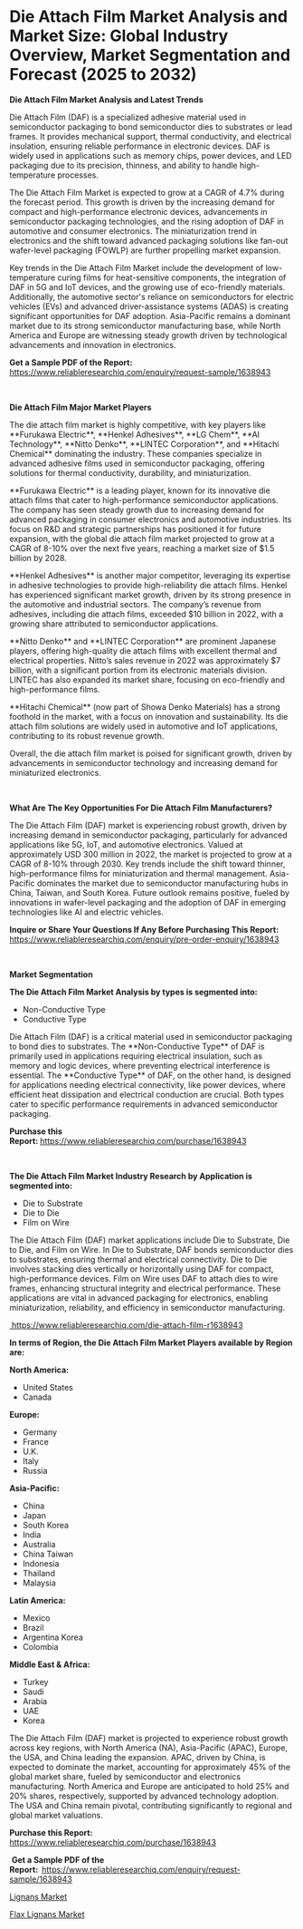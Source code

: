 <p><h1>Die Attach Film Market Analysis and Market Size: Global Industry Overview, Market Segmentation and Forecast (2025 to 2032)</h1></p><p><strong>Die Attach Film Market Analysis and Latest Trends</strong></p>
<p><p>Die Attach Film (DAF) is a specialized adhesive material used in semiconductor packaging to bond semiconductor dies to substrates or lead frames. It provides mechanical support, thermal conductivity, and electrical insulation, ensuring reliable performance in electronic devices. DAF is widely used in applications such as memory chips, power devices, and LED packaging due to its precision, thinness, and ability to handle high-temperature processes.</p><p>The Die Attach Film Market is expected to grow at a CAGR of 4.7% during the forecast period. This growth is driven by the increasing demand for compact and high-performance electronic devices, advancements in semiconductor packaging technologies, and the rising adoption of DAF in automotive and consumer electronics. The miniaturization trend in electronics and the shift toward advanced packaging solutions like fan-out wafer-level packaging (FOWLP) are further propelling market expansion.</p><p>Key trends in the Die Attach Film Market include the development of low-temperature curing films for heat-sensitive components, the integration of DAF in 5G and IoT devices, and the growing use of eco-friendly materials. Additionally, the automotive sector's reliance on semiconductors for electric vehicles (EVs) and advanced driver-assistance systems (ADAS) is creating significant opportunities for DAF adoption. Asia-Pacific remains a dominant market due to its strong semiconductor manufacturing base, while North America and Europe are witnessing steady growth driven by technological advancements and innovation in electronics.</p></p>
<p><strong>Get a Sample PDF of the Report:&nbsp;</strong> <a href="https://www.reliableresearchiq.com/enquiry/request-sample/1638943?utm_campaign=1837&utm_medium=2&utm_source=Github&utm_content=ia&utm_term=25012025&utm_id=die-attach-film">https://www.reliableresearchiq.com/enquiry/request-sample/1638943</a></p>
<p>&nbsp;</p>
<p><strong>Die Attach Film Major Market Players</strong></p>
<p><p>The die attach film market is highly competitive, with key players like **Furukawa Electric**, **Henkel Adhesives**, **LG Chem**, **AI Technology**, **Nitto Denko**, **LINTEC Corporation**, and **Hitachi Chemical** dominating the industry. These companies specialize in advanced adhesive films used in semiconductor packaging, offering solutions for thermal conductivity, durability, and miniaturization.</p><p>**Furukawa Electric** is a leading player, known for its innovative die attach films that cater to high-performance semiconductor applications. The company has seen steady growth due to increasing demand for advanced packaging in consumer electronics and automotive industries. Its focus on R&D and strategic partnerships has positioned it for future expansion, with the global die attach film market projected to grow at a CAGR of 8-10% over the next five years, reaching a market size of $1.5 billion by 2028.</p><p>**Henkel Adhesives** is another major competitor, leveraging its expertise in adhesive technologies to provide high-reliability die attach films. Henkel has experienced significant market growth, driven by its strong presence in the automotive and industrial sectors. The company’s revenue from adhesives, including die attach films, exceeded $10 billion in 2022, with a growing share attributed to semiconductor applications.</p><p>**Nitto Denko** and **LINTEC Corporation** are prominent Japanese players, offering high-quality die attach films with excellent thermal and electrical properties. Nitto’s sales revenue in 2022 was approximately $7 billion, with a significant portion from its electronic materials division. LINTEC has also expanded its market share, focusing on eco-friendly and high-performance films.</p><p>**Hitachi Chemical** (now part of Showa Denko Materials) has a strong foothold in the market, with a focus on innovation and sustainability. Its die attach film solutions are widely used in automotive and IoT applications, contributing to its robust revenue growth.</p><p>Overall, the die attach film market is poised for significant growth, driven by advancements in semiconductor technology and increasing demand for miniaturized electronics.</p></p>
<p>&nbsp;</p>
<p><strong>What Are The Key Opportunities For Die Attach Film Manufacturers?</strong></p>
<p><p>The Die Attach Film (DAF) market is experiencing robust growth, driven by increasing demand in semiconductor packaging, particularly for advanced applications like 5G, IoT, and automotive electronics. Valued at approximately USD 300 million in 2022, the market is projected to grow at a CAGR of 8-10% through 2030. Key trends include the shift toward thinner, high-performance films for miniaturization and thermal management. Asia-Pacific dominates the market due to semiconductor manufacturing hubs in China, Taiwan, and South Korea. Future outlook remains positive, fueled by innovations in wafer-level packaging and the adoption of DAF in emerging technologies like AI and electric vehicles.</p></p>
<p><strong>Inquire or Share Your Questions If Any Before Purchasing This Report:</strong> <a href="https://www.reliableresearchiq.com/enquiry/pre-order-enquiry/1638943?utm_campaign=1837&utm_medium=2&utm_source=Github&utm_content=ia&utm_term=25012025&utm_id=die-attach-film">https://www.reliableresearchiq.com/enquiry/pre-order-enquiry/1638943</a></p>
<p>&nbsp;</p>
<p><strong>Market Segmentation</strong></p>
<p><strong>The Die Attach Film Market Analysis by types is segmented into:</strong></p>
<p><ul><li>Non-Conductive Type</li><li>Conductive Type</li></ul></p>
<p><p>Die Attach Film (DAF) is a critical material used in semiconductor packaging to bond dies to substrates. The **Non-Conductive Type** of DAF is primarily used in applications requiring electrical insulation, such as memory and logic devices, where preventing electrical interference is essential. The **Conductive Type** of DAF, on the other hand, is designed for applications needing electrical connectivity, like power devices, where efficient heat dissipation and electrical conduction are crucial. Both types cater to specific performance requirements in advanced semiconductor packaging.</p></p>
<p><strong>Purchase this Report:&nbsp;</strong><a href="https://www.reliableresearchiq.com/purchase/1638943?utm_campaign=1837&utm_medium=2&utm_source=Github&utm_content=ia&utm_term=25012025&utm_id=die-attach-film">https://www.reliableresearchiq.com/purchase/1638943</a></p>
<p>&nbsp;</p>
<p><strong>The Die Attach Film Market Industry Research by Application is segmented into:</strong></p>
<p><ul><li>Die to Substrate</li><li>Die to Die</li><li>Film on Wire</li></ul></p>
<p><p>The Die Attach Film (DAF) market applications include Die to Substrate, Die to Die, and Film on Wire. In Die to Substrate, DAF bonds semiconductor dies to substrates, ensuring thermal and electrical connectivity. Die to Die involves stacking dies vertically or horizontally using DAF for compact, high-performance devices. Film on Wire uses DAF to attach dies to wire frames, enhancing structural integrity and electrical performance. These applications are vital in advanced packaging for electronics, enabling miniaturization, reliability, and efficiency in semiconductor manufacturing.</p></p>
<p><a href="https://www.reliableresearchiq.com/die-attach-film-r1638943?utm_campaign=1837&utm_medium=2&utm_source=Github&utm_content=ia&utm_term=25012025&utm_id=die-attach-film">&nbsp;https://www.reliableresearchiq.com/die-attach-film-r1638943</a></p>
<p><strong>In terms of Region, the Die Attach Film Market Players available by Region are:</strong></p>
<p>
    <p> <strong> North America: </strong>
        <ul>
            <li>United States</li>
            <li>Canada</li>
        </ul>
        </p> 
    <p> <strong> Europe: </strong>
        <ul>
            <li>Germany</li>
            <li>France</li>
            <li>U.K.</li>
            <li>Italy</li>
            <li>Russia</li>
        </ul>
        </p> 
    <p> <strong> Asia-Pacific: </strong>
        <ul>
            <li>China</li>
            <li>Japan</li>
            <li>South Korea</li>
            <li>India</li>
            <li>Australia</li>
            <li>China Taiwan</li>
            <li>Indonesia</li>
            <li>Thailand</li>
            <li>Malaysia</li>
        </ul>
        </p> 
    <p> <strong> Latin America: </strong>
        <ul>
            <li>Mexico</li>
            <li>Brazil</li>
            <li>Argentina Korea</li>
            <li>Colombia</li>
        </ul>
        </p> 
    <p> <strong> Middle East & Africa: </strong>
        <ul>
            <li>Turkey</li>
            <li>Saudi</li>
            <li>Arabia</li>
            <li>UAE</li>
            <li>Korea</li>
        </ul>
    </p>
    </p>
<p><p>The Die Attach Film (DAF) market is projected to experience robust growth across key regions, with North America (NA), Asia-Pacific (APAC), Europe, the USA, and China leading the expansion. APAC, driven by China, is expected to dominate the market, accounting for approximately 45% of the global market share, fueled by semiconductor and electronics manufacturing. North America and Europe are anticipated to hold 25% and 20% shares, respectively, supported by advanced technology adoption. The USA and China remain pivotal, contributing significantly to regional and global market valuations.</p></p>
<p><strong>Purchase this Report: </strong><a href="https://www.reliableresearchiq.com/purchase/1638943?utm_campaign=1837&utm_medium=2&utm_source=Github&utm_content=ia&utm_term=25012025&utm_id=die-attach-film">https://www.reliableresearchiq.com/purchase/1638943</a></p>
<p>&nbsp;<strong>Get a Sample PDF of the Report:&nbsp;&nbsp;</strong><a href="https://www.reliableresearchiq.com/enquiry/request-sample/1638943?utm_campaign=1837&utm_medium=2&utm_source=Github&utm_content=ia&utm_term=25012025&utm_id=die-attach-film">https://www.reliableresearchiq.com/enquiry/request-sample/1638943</a></p>
<p><strong></strong></p>
<p><p><a href="https://github.com/aksayvoogdt/Market-Research-Report-List-1/blob/main/lignans-market.md?utm_campaign=1837&utm_medium=2&utm_source=Github&utm_content=ia&utm_term=25012025&utm_id=die-attach-film">Lignans Market</a></p><p><a href="https://github.com/itayjedhe/Market-Research-Report-List-1/blob/main/flax-lignans-market.md?utm_campaign=1837&utm_medium=2&utm_source=Github&utm_content=ia&utm_term=25012025&utm_id=die-attach-film">Flax Lignans Market</a></p></p>